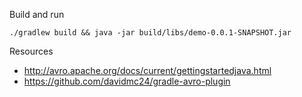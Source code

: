 Build and run
```
./gradlew build && java -jar build/libs/demo-0.0.1-SNAPSHOT.jar
```

Resources
- http://avro.apache.org/docs/current/gettingstartedjava.html
- https://github.com/davidmc24/gradle-avro-plugin